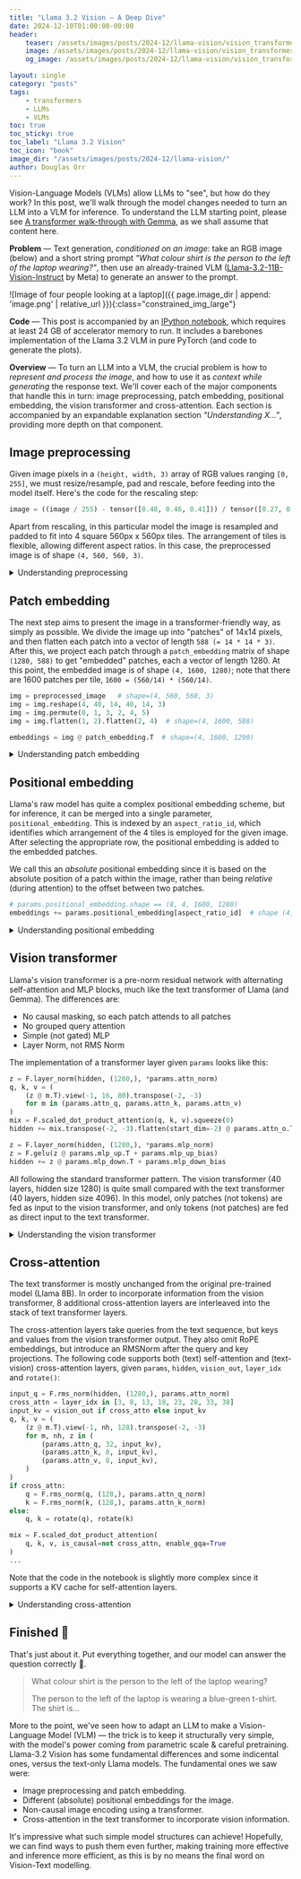 ```yaml
---
title: "Llama 3.2 Vision — A Deep Dive"
date: 2024-12-10T01:00:00-00:00
header:
    teaser: /assets/images/posts/2024-12/llama-vision/vision_transformer_state.gif
    image: /assets/images/posts/2024-12/llama-vision/vision_transformer_state.gif
    og_image: /assets/images/posts/2024-12/llama-vision/vision_transformer_state.gif

layout: single
category: "posts"
tags:
    - transformers
    - LLMs
    - VLMs
toc: true
toc_sticky: true
toc_label: "Llama 3.2 Vision"
toc_icon: "book"
image_dir: "/assets/images/posts/2024-12/llama-vision/"
author: Douglas Orr
---
```


Vision-Language Models (VLMs) allow LLMs to "see", but how do they work? In this post, we'll walk through the model changes needed to turn an LLM into a VLM for inference. To understand the LLM starting point, please see [A transformer walk-through with Gemma](../gemma), as we shall assume that content here.

**Problem** — Text generation, _conditioned on an image_: take an RGB image (below) and a short string prompt _"What colour shirt is the person to the left of the laptop wearing?"_, then use an already-trained VLM ([Llama-3.2-11B-Vision-Instruct](https://huggingface.co/meta-llama/Llama-3.2-11B-Vision-Instruct) by Meta) to generate an answer to the prompt.

![Image of four people looking at a laptop]({{ page.image_dir | append: 'image.png' | relative_url }}){:class="constrained_img_large"}

<!-- TODO - update public link -->
**Code** — This post is accompanied by an [IPython notebook](https://github.com/graphcore-research/squashed-llama/blob/notebooks/20241022-MllamaExample/MllamaBlog.ipynb), which requires at least 24 GB of accelerator memory to run. It includes a barebones implementation of the Llama 3.2 VLM in pure PyTorch (and code to generate the plots).

**Overview** — To turn an LLM into a VLM, the crucial problem is how to _represent and process the image_, and how to use it as _context while generating_ the response text. We'll cover each of the major components that handle this in turn: image preprocessing, patch embedding, positional embedding, the vision transformer and cross-attention. Each section is accompanied by an expandable explanation section _"Understanding X..."_, providing more depth on that component.

## Image preprocessing

Given image pixels in a `(height, width, 3)` array of RGB values ranging `[0, 255]`, we must resize/resample, pad and rescale, before feeding into the model itself. Here's the code for the rescaling step:

```python
image = ((image / 255) - tensor([0.48, 0.46, 0.41])) / tensor([0.27, 0.26, 0.28])
```

Apart from rescaling, in this particular model the image is resampled and padded to fit into 4 square 560px x 560px tiles. The arrangement of tiles is flexible, allowing different aspect ratios. In this case, the preprocessed image is of shape `(4, 560, 560, 3)`.

<details markdown="1"><summary>Understanding preprocessing</summary>

Learning can be a bit faster if inputs are "whitened", giving them zero mean and unit standard deviation, over the dataset. Unlike `LayerNorm` and `RMSNorm`, this operation is not per-example, instead using some fixed scales which were chosen prior to training, based on the dataset.

Here's what happens — at first sight, just the x-axis is shifted and scaled, but on close inspection, you can see that each colour component has a slightly different shift and scale value.

![RGB colour component histogram showing original data in the range 0-255, and rescaled data centered around 0, and ranging from -1.5 to 2.0]({{ page.image_dir | append: 'pre_rescaling.png' | relative_url }}){:class="constrained_img_large"}

(Don't worry, we're just warming up — the next components are a bit more interesting!)

</details>

## Patch embedding

The next step aims to present the image in a transformer-friendly way, as simply as possible. We divide the image up into "patches" of 14x14 pixels, and then flatten each patch into a vector of length `588 (= 14 * 14 * 3)`. After this, we project each patch through a `patch_embedding` matrix of shape `(1280, 588)` to get "embedded" patches, each a vector of length 1280. At this point, the embedded image is of shape `(4, 1600, 1280)`; note that there are 1600 patches per tile, `1600 = (560/14) * (560/14)`.

```python
img = preprocessed_image   # shape=(4, 560, 560, 3)
img = img.reshape(4, 40, 14, 40, 14, 3)
img = img.permute(0, 1, 3, 2, 4, 5)
img = img.flatten(1, 2).flatten(2, 4)  # shape=(4, 1600, 588)

embeddings = img @ patch_embedding.T  # shape=(4, 1600, 1290)
```

<details markdown="1"><summary>Understanding patch embedding</summary>

The "patched" image looks like this:

![the image above, chopped up with small 14x14 pixel patches]({{ page.image_dir | append: 'image_patches.png' | relative_url }}){:class="constrained_img_large"}

The `patch_embedding` takes each patch of 588 scaled-RGB values and converts it to a 1280-vector. This is a dot product (see [transformer walk-through](../gemma)), which compares each patch with 1280 different vectors, testing for similarity. These vectors were learned during pre-training to extract useful information from the RGB values. We can visualise them as 1280 images (although note that the intensity scale is somewhat artificial, and for readability, they are sorted by standard deviation since feature ordering is arbitrary):

![a grid of 14x14 pixel patches, which generally look like frequency filters]({{ page.image_dir | append: 'patch_embedding.png' | relative_url }}){:class="constrained_img_large"}

A few brief observations:

 - There are approximately 300 "strong" features, and 900 weaker ones (see figure below). We probably shouldn't assume the weaker ones are irrelevant, however, as the rest of the network may amplify them.
 - Features seem to correspond to different frequencies - some are broad and flat, some are single edges while others are fine-grained / texture-like.
 - Although full RGB colour is available for every feature, many features appear colour-agnostic.

![standard deviation of patch embedding components, sorted by descending std, starting at ~0.20, dropping sharply from index 200-300, then plateauing at ~0.05 std]({{ page.image_dir | append: 'patch_embedding_std.png' | relative_url }}){:class="constrained_img_small"}

Finally, let's take a look at the image after transformation with `patch_embedding`. To visualise this `(4, 40, 40, 1280)` tensor, we'll perform k-means (16 clusters) on the hidden dimension, then map each patch to a unique colour for its closest cluster. This gives us some sense of which areas of the image are nearby in feature space.

![a patch-embedded image, a very blocky version of the image; in feature space (left), it is quite interesting; in pixel space (right), it's a bit dull]({{ page.image_dir | append: 'image_embedded_kmeans.png' | relative_url }}){:class="constrained_img_large"}

There doesn't seem to be much qualitative difference between clusters in pixel space or feature space; perhaps this is unsurprising for a linear up-projection.

</details>

## Positional embedding

Llama's raw model has quite a complex positional embedding scheme, but for inference, it can be merged into a single parameter, `positional_embedding`. This is indexed by an `aspect_ratio_id`, which identifies which arrangement of the 4 tiles is employed for the given image. After selecting the appropriate row, the positional embedding is added to the embedded patches.

We call this an _absolute_ positional embedding since it is based on the absolute position of a patch within the image, rather than being _relative_ (during attention) to the offset between two patches.

```python
# params.positional_embedding.shape == (8, 4, 1600, 1280)
embeddings += params.positional_embedding[aspect_ratio_id]  # shape (4, 1600, 1280)
```

<details markdown="1"><summary>Understanding positional embedding</summary>

It's somewhat hard to visualise the positional embedding, a `(4, 40, 40, 1280)` tensor. The reason for this is that it exists primarily to influence attention between two patches, which is described by a `(4, 40, 40, 4, 40, 40)` attention map. Unfortunately, the effect of the positional embedding on these attention maps is not linearly separable from the input-dependent patch embedding. But if we pretend for an instant that it is, for a selected head in the first layer, we can see the following "average pre-softmax attention map", where the averaging is over all `(4, 40, 40)` query locations:

![a heatmap 2x2 grid of tiles, showing bright vertical lines in the right two tiles, and duller vertical lines in the left two tiles]({{ page.image_dir | append: 'positional_embedding_attn_average.png' | relative_url }}){:class="constrained_img_small"}

This particular head (layer 0, head 4) has a preference for content appearing in certain vertical bands of the right-hand two tiles. The repeating pattern between the tiles is an artifact of the way the pre-trained image model has been extended using tiles to handle larger images, and it is hard to argue that it's semantically appropriate.

</details>

## Vision transformer

Llama's vision transformer is a pre-norm residual network with alternating self-attention and MLP blocks, much like the text transformer of Llama (and Gemma). The differences are:

 - No causal masking, so each patch attends to all patches
 - No grouped query attention
 - Simple (not gated) MLP
 - Layer Norm, not RMS Norm

The implementation of a transformer layer given `params` looks like this:

```python
z = F.layer_norm(hidden, (1280,), *params.attn_norm)
q, k, v = (
    (z @ m.T).view(-1, 16, 80).transpose(-2, -3)
    for m in (params.attn_q, params.attn_k, params.attn_v)
)
mix = F.scaled_dot_product_attention(q, k, v).squeeze(0)
hidden += mix.transpose(-2, -3).flatten(start_dim=-2) @ params.attn_o.T

z = F.layer_norm(hidden, (1280,), *params.mlp_norm)
z = F.gelu(z @ params.mlp_up.T + params.mlp_up_bias)
hidden += z @ params.mlp_down.T + params.mlp_down_bias
```

All following the standard transformer pattern. The vision transformer (40 layers, hidden size 1280) is quite small compared with the text transformer (40 layers, hidden size 4096). In this model, only patches (not tokens) are fed as input to the vision transformer, and only tokens (not patches) are fed as direct input to the text transformer.

<details markdown="1"><summary>Understanding the vision transformer</summary>

**Differences:** Of the differences listed above, _no causal masking_ and _no grouped query attention_ are because the vision model isn't trained autoregressively, to predict patches in order. This means there is no need to mask out "future information" so that the model can't cheat during training. It also means the model is not expected to run with a KV cache and sequence length 1 at inference time, reducing the need for grouped query attention to save KV cache bandwidth.

The remaining differences - _non-gated MLP_ and using _layer norm_ instead of RMS norm aren't obviously necessary, to me, although there may be reasons of which I'm aware favouring these for vision models.

**Self-attention:** To inspect what the self-attention attention layers are doing, we can visualise the attention weights (each in the range [0, 1]) of layer 16, head 3, for the top-left tile. Note that the transparency is log-scaled between `1/(4*40*40)` (opaque) and `1` (transparent). Hover over the picture to select different "query patches" and see which "key-value patches" they attend to.

<script src="/assets/js/posts/2024-12/llama-vision/attention_interactive.js"></script>
<canvas id="attention-interactive" class="constrained_img_large" style="margin-bottom: 1em;"></canvas>

Looking at this, I'm impressed by the implicit image segmentation that has been learnt (try hovering over each person, the laptop, floor or wall).

**Residual evolution:** Finally, and mainly for fun, let's look at another k-means clustering that shows how the hidden state evolves during the residual network. The first frame "layer 0" is the input to the first transformer layer. The k-means clusters use Euclidean distance and are trained over the whole sequence of hidden states.

![animation of hidden state evolution - similar areas of the image remain similar, and there is less locality and more diversity in later layers]({{ page.image_dir | append: 'vision_transformer_state.gif' | relative_url }}){:class="constrained_img_large"}

We observe how areas of the image tend to change together, and there are "jumps" corresponding to certain layers where much of the image changes together. The jump at frame 31 corresponds to the end of one pre-trained transformer network, and the beginning of another.

</details>

## Cross-attention

The text transformer is mostly unchanged from the original pre-trained model (Llama 8B). In order to incorporate information from the vision transformer, 8 additional cross-attention layers are interleaved into the stack of text transformer layers.

The cross-attention layers take queries from the text sequence, but keys and values from the vision transformer output. They also omit RoPE embeddings, but introduce an RMSNorm after the query and key projections. The following code supports both (text) self-attention and (text-vision) cross-attention layers, given `params`, `hidden`, `vision_out`, `layer_idx` and `rotate()`:

```python
input_q = F.rms_norm(hidden, (1280,), params.attn_norm)
cross_attn = layer_idx in [3, 8, 13, 18, 23, 28, 33, 38]
input_kv = vision_out if cross_attn else input_kv
q, k, v = (
    (z @ m.T).view(-1, nh, 128).transpose(-2, -3)
    for m, nh, z in (
        (params.attn_q, 32, input_kv),
        (params.attn_k, 8, input_kv),
        (params.attn_v, 8, input_kv),
    )
)
if cross_attn:
    q = F.rms_norm(q, (128,), params.attn_q_norm)
    k = F.rms_norm(k, (128,), params.attn_k_norm)
else:
    q, k = rotate(q), rotate(k)

mix = F.scaled_dot_product_attention(
    q, k, v, is_causal=not cross_attn, enable_gqa=True
)
...
```

Note that the code in the notebook is slightly more complex since it supports a KV cache for self-attention layers.

<details markdown="1"><summary>Understanding cross-attention</summary>

Cross-attention works similarly to self-attention, just the keys and values come from the image, rather than the preceding text. There is no such thing as causal masking, and relative positional encoding doesn't make sense across domains. We can visualise the cross-attention maps in a similar way as before. In this case, we're showing the attention map from the penultimate cross-attention layer (layer 33), averaged over all 32 heads. Hover over the tokens to see where attention is generally focused.

<!-- see attention_interactive.js -->
<div id="cross-attention-tokens" class="constrained_img_large" style="font-family: monospace; margin-bottom: 0.5em;"></div>
<canvas id="cross-attention-interactive" class="constrained_img_large" style="margin-bottom: 1em;"></canvas>

This shows some interpretable patterns. For example, around the word "laptop", the model attends to the laptop. In fact, it seems to get there one step early, which may be because the language model was trained to predict the next token, so it uses the scene to predict the word "laptop" after "the", even when it is part of the prompt. Similarly around the "?" and phrase "wearing a blue", the model attends to the appropriate part of the picture to answer the question.

Note, however, that these visualisations should only be taken as a rough indication - with a total of `256 (= 8 * 32)` cross-attention heads, and a complex nonlinear model processing the outputs, we're far from identifying exactly how the model solves the task!

</details>

## Finished 🚢

That's just about it. Put everything together, and our model can answer the question correctly 🎉.

> What colour shirt is the person to the left of the laptop wearing?
>
> The person to the left of the laptop is wearing a blue-green t-shirt. The shirt is...

More to the point, we've seen how to adapt an LLM to make a Vision-Language Model (VLM) — the trick is to keep it structurally very simple, with the model's power coming from parametric scale & careful pretraining. Llama-3.2 Vision has some fundamental differences and some indicental ones, versus the text-only Llama models. The fundamental ones we saw were:

 - Image preprocessing and patch embedding.
 - Different (absolute) positional embeddings for the image.
 - Non-causal image encoding using a transformer.
 - Cross-attention in the text transformer to incorporate vision information.

It's impressive what such simple model structures can achieve! Hopefully, we can find ways to push them even further, making training more effective and inference more efficient, as this is by no means the final word on Vision-Text modelling.


<!-- For development, expand all details -->
<!-- <script>
window.onload = () => {
    document.querySelectorAll("details").forEach(
        (e) => e.setAttribute("open", true)
    )
}
</script> -->
